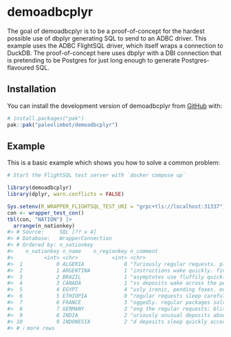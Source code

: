 
<!-- README.md is generated from README.Rmd. Please edit that file -->

# demoadbcplyr

<!-- badges: start -->
<!-- badges: end -->

The goal of demoadbcplyr is to be a proof-of-concept for the hardest
possible use of dbplyr generating SQL to send to an ADBC driver. This
example uses the ADBC FlightSQL driver, which itself wraps a connection
to DuckDB. The proof-of-concept here uses dbplyr with a DBI connection
that is pretending to be Postgres for just long enough to generate
Postgres-flavoured SQL.

## Installation

You can install the development version of demoadbcplyr from
[GitHub](https://github.com/) with:

``` r
# install.packages("pak")
pak::pak("paleolimbot/demoadbcplyr")
```

## Example

This is a basic example which shows you how to solve a common problem:

``` r
# Start the FlightSQL test server with `docker compose up`

library(demoadbcplyr)
library(dplyr, warn.conflicts = FALSE)

Sys.setenv(R_WRAPPER_FLIGHTSQL_TEST_URI = "grpc+tls://localhost:31337")
con <- wrapper_test_con()
tbl(con, "NATION") |> 
  arrange(n_nationkey)
#> # Source:     SQL [?? x 4]
#> # Database:   WrapperConnection
#> # Ordered by: n_nationkey
#>    n_nationkey n_name    n_regionkey n_comment                                  
#>          <int> <chr>           <int> <chr>                                      
#>  1           0 ALGERIA             0 "furiously regular requests. platelets aff…
#>  2           1 ARGENTINA           1 "instructions wake quickly. final deposits…
#>  3           2 BRAZIL              1 "asymptotes use fluffily quickly bold inst…
#>  4           3 CANADA              1 "ss deposits wake across the pending foxes…
#>  5           4 EGYPT               4 "usly ironic, pending foxes. even, special…
#>  6           5 ETHIOPIA            0 "regular requests sleep carefull"          
#>  7           6 FRANCE              3 "oggedly. regular packages solve across"   
#>  8           7 GERMANY             3 "ong the regular requests: blithely silent…
#>  9           8 INDIA               2 "uriously unusual deposits about the slyly…
#> 10           9 INDONESIA           2 "d deposits sleep quickly according to the…
#> # ℹ more rows
```
